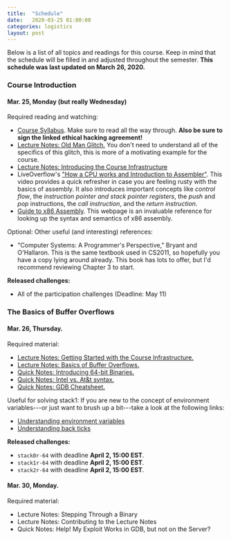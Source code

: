 ```yaml
---
title:  "Schedule"
date:   2020-03-25 01:00:00
categories: logistics
layout: post
---
```


Below is a list of all topics and readings for this course. Keep in mind that
the schedule will be filled in and adjusted throughout the semester.  **This
schedule was last updated on March 26, 2020.**


### Course Introduction

#### Mar. 25, Monday (but really Wednesday)


Required reading and watching:

 - [Course Syllabus](http://cs4401.walls.ninja/logistics/syllabus.html). Make
   sure to read all the way through. **Also be sure to sign the linked ethical
hacking agreement!**
 - [Lecture Notes: Old Man Glitch.](http://cs4401.walls.ninja/notes/lecture/oldman.html) You don't need to understand all of the specifics of this
   glitch, this is more of a motivating example for the course.  
 - [Lecture Notes: Introducing the Course Infrastructure](http://cs4401.walls.ninja/notes/lecture/intro_infrastructure.html)
 - LiveOverflow's ["How a CPU works and Introduction to
   Assembler"](https://youtu.be/6jSKldt7Eqs). This video provides a quick
refresher in case you are feeling rusty with the basics of assembly. It also
introduces important concepts like *control flow*, the *instruction pointer and
stack pointer registers*, the *push* and *pop* instructions, the *call
instruction*, and the *return instruction*.    
 - [Guide to x86 Assembly][x86asm]. This webpage is an invaluable reference for
   looking up the syntax and semantics of x86 assembly. 


Optional: Other useful (and interesting) references:

 - "Computer Systems: A Programmer's Perspective," Bryant and O'Hallaron. This
   is the same textbook used in CS2011, so hopefully you have a copy lying
around already. This book has lots to offer, but I'd recommend reviewing
Chapter 3 to start.    

**Released challenges:**
 - All of the participation challenges (Deadline: May 11)


### The Basics of Buffer Overflows

#### Mar. 26, Thursday.

Required material:
 - [Lecture Notes: Getting Started with the Course Infrastructure.](http://cs4401.walls.ninja/notes/lecture/getting_started.html)  
 - [Lecture Notes: Basics of Buffer Overflows.](http://cs4401.walls.ninja/notes/lecture/basics_bufferoverflows.html) 
 - [Quick Notes: Introducing 64-bit Binaries.](http://cs4401.walls.ninja/notes/quick/64bits.html)  
 - [Quick Notes: Intel vs. At&t syntax.](http://cs4401.walls.ninja/notes/quick/intel_v_att.html)
 - [Quick Notes: GDB Cheatsheet.](http://cs4401.walls.ninja/notes/quick/gdb.html)

[x86asm]:http://www.cs.virginia.edu/~evans/cs216/guides/x86.html
[smashing]:/papers/stacksmashing.pdf

Useful for solving stack1:  If you are new to the concept of environment
variables---or just want to brush up a bit---take a look at the following
links:
 - [Understanding environment variables](http://www.gnu.org/software/libc/manual/html_node/Environment-Variables.html)
 - [Understanding back ticks](https://unix.stackexchange.com/questions/48392/understanding-backtick)


**Released challenges:**
 - `stack0r-64` with deadline **April 2, 15:00 EST**.
 - `stack1r-64` with deadline **April 2, 15:00 EST**.
 - `stack2r-64` with deadline **April 2, 15:00 EST**.


#### Mar. 30, Monday.


Required material:
 - Lecture Notes: Stepping Through a Binary
 - Lecture Notes: Contributing to the Lecture Notes  
 - Quick Notes: Help! My Exploit Works in GDB, but not on the Server?



